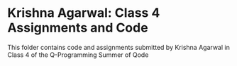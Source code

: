# Krishna Agarwal: Class 4 Assignments and Code
This folder contains code and assignments submitted by Krishna Agarwal in Class 4 of the Q-Programming Summer of Qode